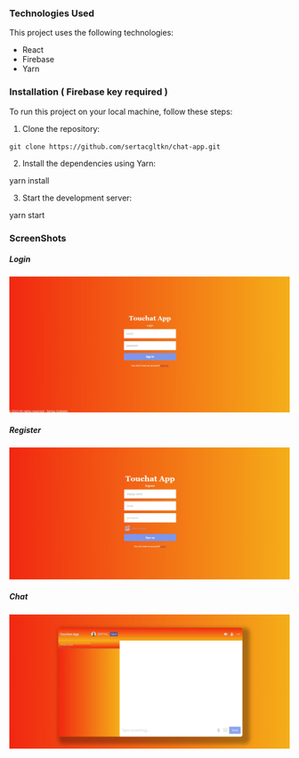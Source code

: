 ### Technologies Used
This project uses the following technologies:

* React
* Firebase
* Yarn

### Installation  ( Firebase key required )
To run this project on your local machine, follow these steps:

1. Clone the repository:

`git clone https://github.com/sertacgltkn/chat-app.git`

2. Install the dependencies using Yarn:

yarn install

3. Start the development server:

yarn start



### ScreenShots
##### Login
![1](/screenshots/1.jpg)
##### Register
![2](/screenshots/2.jpg)
##### Chat
![3](/screenshots/3.jpg)




